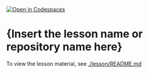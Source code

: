[![Open in Codespaces](https://classroom.github.com/assets/launch-codespace-2972f46106e565e64193e422d61a12cf1da4916b45550586e14ef0a7c637dd04.svg)](https://classroom.github.com/open-in-codespaces?assignment_repo_id=19271917)
# {Insert the lesson name or repository name here}

To view the lesson material, see [./lesson/README.md](./lesson/README.md)